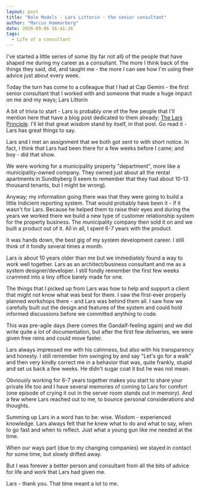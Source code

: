 ```yaml
---
layout: post
title: "Role Models - Lars Littorin - the senior consultant"
author: "Marcus Hammarberg"
date: 2020-09-06 16:41:26
tags:
  - Life of a consultant
---
```


I've started a little series of some (by far not all) of the people that have shaped me during my career as a consultant. The more I think back of the things they said, did, and taught me - the more I can see how I'm using their advice just about every week.

Today the turn has come to a colleague that I had at Cap Gemini - the first senior consultant that I worked with and someone that made a huge impact on me and my ways; Lars Littorin

<!-- excerpt-end -->

A bit of trivia to start - Lars is probably one of the few people that I'll mention here that have a blog post dedicated to them already; [The Lars Principle](https://www.marcusoft.net/2015/09/the-lars-principle.html). I'll let that great wisdom stand by itself, in that post. Go read it - Lars has great things to say.

Lars and I met an assignment that we both got sent to with short notice. In fact, I think that Lars had been there for a few weeks before I came; and boy - did that show.

We were working for a municipality property "department", more like a municipality-owned company. They owned just about all the rental apartments in Sundbyberg (I seem to remember that they had about 10-13 thousand tenants, but I might be wrong).

Anyway; my information going there was that they were going to build a little Indicient reporting system. That would probably have been it - if it wasn't for Lars. Because he helped them to raise their eyes and during the years we worked there we build a new type of customer relationship system for the property business. The municipality company then sold it on and we built a product out of it. All in all, I spent 6-7 years with the product.

It was hands down, the best gig of my system development career. I still think of it fondly several times a month.

Lars is about 10 years older than me but we immediately found a way to work well together. Lars as an architect/business consultant and me as a system designer/developer. I still fondly remember the first few weeks crammed into a tiny office barely made for one.

The things that I picked up from Lars was how to help and support a client that might not know what was best for them. I saw the first-ever properly planned workshops there - and Lars was behind them all. I saw how we carefully built out the design and features of the system and could hold informed discussions before we committed anything to code.

This was pre-agile days (here comes the Gandalf-feeling again) and we did write quite a lot of documentation, but after the first few deliveries, we were given free reins and could move faster.

Lars always impressed me with his calmness, but also with his transparency and honesty. I still remember him swinging by and say "Let's go for a walk" and then very kindly correct me in a behavior that was, quite frankly, stupid and set us back a few weeks. He didn't sugar coat it but he was not mean.

Obviously working for 6-7 years together makes you start to share your private life too and I have several memories of coming to Lars for comfort (one episode of crying it out in the server room stands out in memory). And a few where Lars reached out to me, to bounce personal considerations and thoughts.

Summing up Lars in a word has to be: wise. Wisdom - experienced knowledge. Lars always felt that he knew what to do and what to say, when to go fast and when to reflect. Just what a young gun like me needed at the time.

When our ways part (due to my changing companies) we stayed in contact for some time, but slowly drifted away.

But I was forever a better person and consultant from all the bits of advice for life and work that Lars had given me.

Lars - thank you. That time meant a lot to me.
